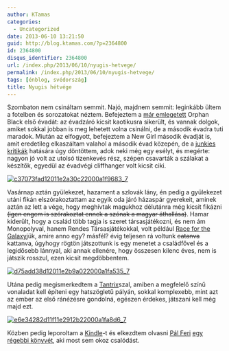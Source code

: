 ```yaml
---
author: KTamas
categories:
  - Uncategorized
date: 2013-06-10 13:21:50
guid: http://blog.ktamas.com/?p=2364800
id: 2364800
disqus_identifier: 2364800
url: /index.php/2013/06/10/nyugis-hetvege/
permalink: /index.php/2013/06/10/nyugis-hetvege/
tags: [énblog, svédország]
title: Nyugis hétvége
---
```


Szombaton nem csináltam semmit. Najó, majdnem semmit: leginkább ültem a fotelben és sorozatokat néztem. Befejeztem a [már emlegetett](http://blog.ktamas.com/index.php/2013/06/08/megint-hazikoszton-pentek/) Orphan Black első évadát: az évadzáró kicsit kaotikusra sikerült, és vannak dolgok, amiket sokkal jobban is meg lehetett volna csinálni, de a második évadra tuti maradok. Miután az elfogyott, befejeztem a New Girl második évadját is, amit eredetileg elkaszáltam valahol a második évad közepén, de a [junkies](http://www.sorozatjunkie.hu/2013/05/21/new-girl-veget-ert-a-2-evad/) [kritikák](http://www.sorozatjunkie.hu/2013/06/06/new-girl-vege-a-2-evadnak-noi-szemmel-irta-ayren/) hatására úgy döntöttem, adok neki még egy esélyt, és megérte: nagyon jó volt az utolsó tizenkevés rész, szépen csavarták a szálakat a készítők, egyedül az évadvégi cliffhanger volt kicsit ciki.

[<img src="/wp-content/uploads/2013/06/c37073fad12011e2a30c22000a1f9683_7.jpg" alt="c37073fad12011e2a30c22000a1f9683_7" width="612" height="612" class="aligncenter size-full wp-image-2364806" srcset="/wp-content/uploads/2013/06/c37073fad12011e2a30c22000a1f9683_7.jpg 612w, /wp-content/uploads/2013/06/c37073fad12011e2a30c22000a1f9683_7-150x150.jpg 150w, /wp-content/uploads/2013/06/c37073fad12011e2a30c22000a1f9683_7-300x300.jpg 300w" sizes="(max-width: 612px) 100vw, 612px" />](/wp-content/uploads/2013/06/c37073fad12011e2a30c22000a1f9683_7.jpg)

Vasárnap aztán gyülekezet, hazament a szlovák lány, én pedig a gyülekezet utáni fikán elszórakoztattam az egyik oda járó házaspár gyerekeit, aminek aztán az lett a vége, hogy meghívtak magukhoz délutánra még kicsit fikázni <del datetime="2013-06-10T05:29:38+00:00">(igen engem is szórakoztat ennek a szónak a magyar áthallása)</del>. Hamar kiderült, hogy a család több tagja is szeret társasjátékozni, és nem ám Monopolyval, hanem Rendes Társasjátékokkal, volt például [Race for the Galaxy](http://boardgamegeek.com/boardgame/28143/race-for-the-galaxy)jük, amire anno egy? másfél? évig teljesen rá voltunk <del>catanva</del> kattanva, úgyhogy rögtön játszottunk is egy menetet a családfővel és a legidősebb lánnyal, aki annak ellenére, hogy összesen kilenc éves, nem is játszik rosszul, ezen kicsit megdöbbentem.

[<img src="/wp-content/uploads/2013/06/d75add38d12011e2b9a022000a1fa535_7.jpg" alt="d75add38d12011e2b9a022000a1fa535_7" width="612" height="612" class="aligncenter size-full wp-image-2364804" srcset="/wp-content/uploads/2013/06/d75add38d12011e2b9a022000a1fa535_7.jpg 612w, /wp-content/uploads/2013/06/d75add38d12011e2b9a022000a1fa535_7-150x150.jpg 150w, /wp-content/uploads/2013/06/d75add38d12011e2b9a022000a1fa535_7-300x300.jpg 300w" sizes="(max-width: 612px) 100vw, 612px" />](/wp-content/uploads/2013/06/d75add38d12011e2b9a022000a1fa535_7.jpg)

Utána pedig megismerkedtem a [Tantrix](http://boardgamegeek.com/boardgame/1038/tantrix)szal, amiben a megfelelő színű vonaladat kell építeni egy hatszögletű pályán, sokkal komplexebb, mint azt az ember az első ránézésre gondolná, egészen érdekes, játszani kell még majd ezt.

[<img src="/wp-content/uploads/2013/06/e6e34282d11f11e2912b22000a1fa8d6_7.jpg" alt="e6e34282d11f11e2912b22000a1fa8d6_7" width="612" height="612" class="aligncenter size-full wp-image-2364808" srcset="/wp-content/uploads/2013/06/e6e34282d11f11e2912b22000a1fa8d6_7.jpg 612w, /wp-content/uploads/2013/06/e6e34282d11f11e2912b22000a1fa8d6_7-150x150.jpg 150w, /wp-content/uploads/2013/06/e6e34282d11f11e2912b22000a1fa8d6_7-300x300.jpg 300w" sizes="(max-width: 612px) 100vw, 612px" />](/wp-content/uploads/2013/06/e6e34282d11f11e2912b22000a1fa8d6_7.jpg)

Közben pedig leporoltam a [Kindle](http://ekonyvolvaso.blog.hu/2012/10/15/kindle_amazon_s_original_wireless_reading_device_1st_generation)-t és elkezdtem olvasni [Pál Feri](http://palferi.hu/) [egy régebbi könyvét](http://bookline.hu/product/home.action?id=97712&type=22&_v=Pal_Ferenc_A_fuggosegtol_az_intimitasig_Vagy_elmeny_kapcsolat), aki most sem okoz csalódást.
